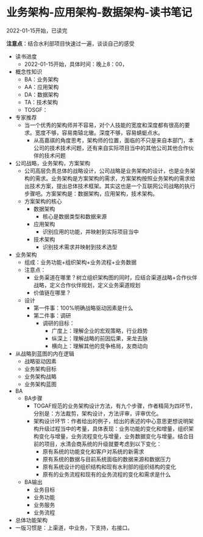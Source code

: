 # 业务架构-应用架构-数据架构-读书笔记

2022-01-15开始，已读完

**注意点**：结合水利部项目快速过一遍，谈谈自己的感受

- 读书进度
  - 2022-01-15开始，具体时间：晚上8：00，
- 概念性知识
  - BA：业务架构
  - AA：应用架构
  - DA：数据架构
  - TA：技术架构
  - TOSGF：
- 专家推荐
  - 当一个优秀的架构师并不容易，对个人技能的宽度和深度都有很高的要求。宽度不够，容易南辕北辙。深度不够，容易蜻蜓点水。 
    - 从高嘉祺的角度思考，架构师的位置，面临的不只是来自本部门，本公司的技术技术问题，还有来自实际项目当中的其他公司其他合作伙伴的技术问题
- 公司战略，业务架构，方案架构
  - 公司高层负责总体的战略设计，公司战略是业务架构的设计，也是业务架构的需求。业务架构是方案架构的需求，方案架构按照业务架构的需求给出技术方案，提出总体技术框架。其实这也是一个互联网公司战略的执行步骤吧。方案架构是：数据架构，应用架构，技术架构。
  - 方案架构的核心
    - 数据架构
      - 核心是数据类型和数据来源
    - 应用架构
      - 识别应用的功能，并映射到实际项目当中
    - 技术架构
      - 识别技术需求并映射到技术选型
- 业务架构
  - 组成：业务功能+组织架构+业务流程+业务数据
  - 注意点：
    - 业务渠道在哪里？树立组织架构图的同时，应结合渠道战略+合作伙伴战略，定义合作伙伴规划，定义业务渠道规划
    - 价值链在哪里？
  - 设计
    - 第一件事：100%明确战略驱动因素是什么
    - 第二件事：调研
      - 调研的目标：
        - 广度上：理解企业的宏观策略，行业趋势
        - 纵深上：理解战略的前因后果，来龙去脉
        - 横向上：理解其他的竞争格局，友商动向
- 从战略到蓝图的内在逻辑
  - 战略驱动因素
  - 业务架构目标
  - 业务架构战略
  - 业务架构蓝图 
- BA
  - BA步骤
    - TOGAF规范的业务架构设计方法，有九个步骤，作者精简为四环节，分别是：方法裁剪，架构设计，方法评审，评审优化。
    - 架构设计环节：作者给出的例子，给出的表述的中心意思更想说明架构升级过程当中的考量，具体表现：业务功能的变化和增量，组织架构变化与增量，业务流程变化与增量，业务数据变化与增量。结合目前的项目，水清会商系统的升级就要考虑到以下变化：
      - 原有系统的功能变化和客户对系统的新需求
      - 原有系统的数据与目前系统面临的数据来源和数据压力
      - 原有系统设计的组织结构和现有水利部的组织结构的变化
      - 原有的业务流程和现有的业务流程的变化和需求是什么
  - BA输出
    - 业务目标
    - 业务功能
    - 业务服务
    - 业务流程
-  总体功能架构
  - 一版习惯是：上渠道，中业务，下支持，右接口。



